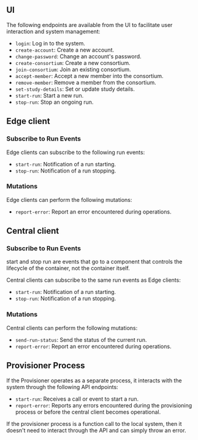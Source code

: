 ## UI

The following endpoints are available from the UI to facilitate user interaction and system management:

- `login`: Log in to the system.
- `create-account`: Create a new account.
- `change-password`: Change an account's password.
- `create-consortium`: Create a new consortium.
- `join-consortium`: Join an existing consortium.
- `accept-member`: Accept a new member into the consortium.
- `remove-member`: Remove a member from the consortium.
- `set-study-details`: Set or update study details.
- `start-run`: Start a new run.
- `stop-run`: Stop an ongoing run.

## Edge client

### Subscribe to Run Events

Edge clients can subscribe to the following run events:

- `start-run`: Notification of a run starting.
- `stop-run`: Notification of a run stopping.

###  Mutations

Edge clients can perform the following mutations:

- `report-error`: Report an error encountered during operations.

## Central client

### Subscribe to Run Events

start and stop run are events that go to a component that controls the lifecycle of the container, not the container itself.

Central clients can subscribe to the same run events as Edge clients:

- `start-run`: Notification of a run starting.
- `stop-run`: Notification of a run stopping.

### Mutations

Central clients can perform the following mutations:

- `send-run-status`: Send the status of the current run.
- `report-error`: Report an error encountered during operations.

## Provisioner Process

If the Provisioner operates as a separate process, it interacts with the system through the following API endpoints:

- `start-run`: Receives a call or event to start a run.
- `report-error`: Reports any errors encountered during the provisioning process or before the central client becomes operational.

If the provisioner process is a function call to the local system, then it doesn't need to interact through the API and can simply throw an error.